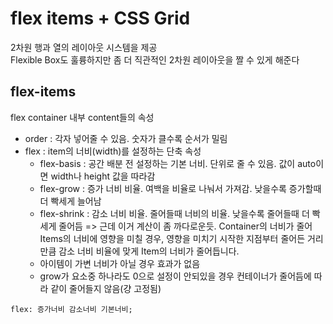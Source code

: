 # flex items + CSS Grid

2차원 행과 열의 레이아웃 시스템을 제공  
Flexible Box도 훌륭하지만 좀 더 직관적인 2차원 레이아웃을 짤 수 있게 해준다

## flex-items

flex container 내부 content들의 속성

- order : 각자 넣어줄 수 있음. 숫자가 클수록 순서가 밀림
- flex : item의 너비(width)를 설정하는 단축 속성
  - flex-basis : 공간 배분 전 설정하는 기본 너비. 단위로 줄 수 있음. 값이 auto이면 width나 height 값을 따라감
  - flex-grow : 증가 너비 비율. 여백을 비율로 나눠서 가져감. 낮을수록 증가할때 더 빡세게 늘어남
  - flex-shrink : 감소 너비 비율. 줄어들때 너비의 비율. 낮을수록 줄어들때 더 빡세게 줄어듬 => 근데 이거 계산이 좀 까다로운듯. Container의 너비가 줄어 Items의 너비에 영향을 미칠 경우, 영향을 미치기 시작한 지점부터 줄어든 거리 만큼 감소 너비 비율에 맞게 Item의 너비가 줄어듭니다.
  - 아이템이 가변 너비가 아닐 경우 효과가 없음
  - grow가 요소중 하나라도 0으로 설정이 안되있을 경우 컨테이너가 줄어듬에 따라 같이 줄어들지 않음(걍 고정됨)

```
flex: 증가너비 감소너비 기본너비;
```
